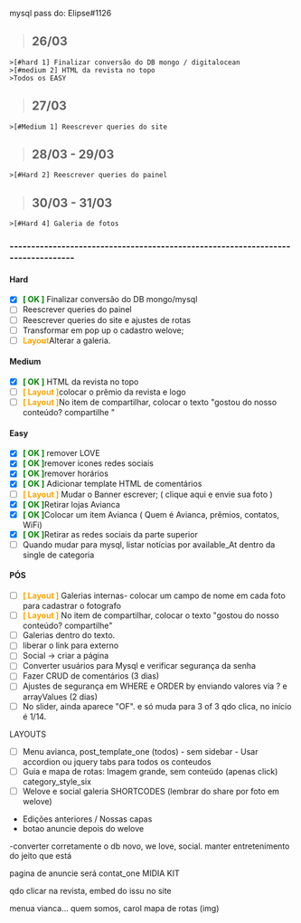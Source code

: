 mysql pass do: Elipse#1126

>## 26/03

    >[#hard 1] Finalizar conversão do DB mongo / digitalocean
    >[#medium 2] HTML da revista no topo
    >Todos os EASY

>## 27/03
    >[#Medium 1] Reescrever queries do site
    
>## 28/03 - 29/03 
    >[#Hard 2] Reescrever queries do painel

>## 30/03 - 31/03
    >[#Hard 4] Galeria de fotos
    
### --------------------------------------------------------------------------------

#### Hard
-[x] <span style="color: green; font-weight: bold">[ OK ]</span> Finalizar conversão do DB mongo/mysql
-[ ] Reescrever queries do painel
-[ ] Reescrever queries do site e ajustes de rotas
-[ ] Transformar em pop up o cadastro welove;
-[ ] <span style="color: orange; font-weight: bold">Layout</span>Alterar a galeria.

#### Medium
-[x] <span style="color: green; font-weight: bold">[ OK ]</span> HTML da revista no topo
-[ ] <span style="color: orange; font-weight: bold">[ Layout ]</span>colocar o prêmio da revista e logo 
-[ ] <span style="color: orange; font-weight: bold">[ Layout ]</span>No item de compartilhar, colocar o texto "gostou do nosso conteúdo? compartilhe "

#### Easy
-[x] <span style="color: green; font-weight: bold">[ OK ]</span> remover LOVE 
-[x] <span style="color: green; font-weight: bold">[ OK ]</span>remover icones redes sociais 
-[x] <span style="color: green; font-weight: bold">[ OK ]</span>remover horários 
-[x] <span style="color: green; font-weight: bold">[ OK ]</span> Adicionar template HTML de comentários
-[ ] <span style="color: orange; font-weight: bold">[ Layout ]</span> Mudar o Banner escrever; ( clique aqui e envie sua foto )
-[x] <span style="color: green; font-weight: bold">[ OK ]</span>Retirar lojas Avianca 
-[x] <span style="color: green; font-weight: bold">[ OK ]</span>Colocar um item Avianca ( Quem é Avianca, prêmios, contatos, WiFi)
-[x] <span style="color: green; font-weight: bold">[ OK ]</span>Retirar as redes sociais da parte superior
-[ ] Quando mudar para mysql, listar notícias por available_At dentro da single de categoria
 
 #### PÓS
-[ ] <span style="color: orange; font-weight: bold">[ Layout ]</span> Galerias internas- colocar um campo de nome em cada foto para cadastrar o fotografo
-[ ] <span style="color: orange; font-weight: bold">[ Layout ]</span> No item de compartilhar, colocar o texto "gostou do nosso conteúdo? compartilhe"
-[ ] Galerias dentro do texto. 
-[ ] liberar o link para externo
-[ ] Social  -> criar a página
-[ ] Converter usuários para Mysql e verificar segurança da senha
-[ ] Fazer CRUD de comentários (3 dias)
-[ ] Ajustes de segurança em WHERE e ORDER by enviando valores via ? e arrayValues (2 dias)
-[ ] No slider, ainda aparece "OF". e só muda para 3 of 3 qdo clica, no início é 1/14.

LAYOUTS
-[ ] Menu avianca, post_template_one (todos) - sem sidebar - Usar accordion ou jquery tabs para todos os conteudos
-[ ] Guia e mapa de rotas: Imagem grande, sem conteúdo (apenas click) category_style_six
-[ ] Welove e social galeria SHORTCODES (lembrar do share por foto em welove)
- Edições anteriores / Nossas capas 
- botao anuncie depois do welove

-converter corretamente o db novo, we love, social. manter entretenimento do jeito que está

pagina de anuncie será contat_one MIDIA KIT

qdo clicar na revista, embed do issu no site

menua vianca...
quem somos, carol
mapa de rotas (img)